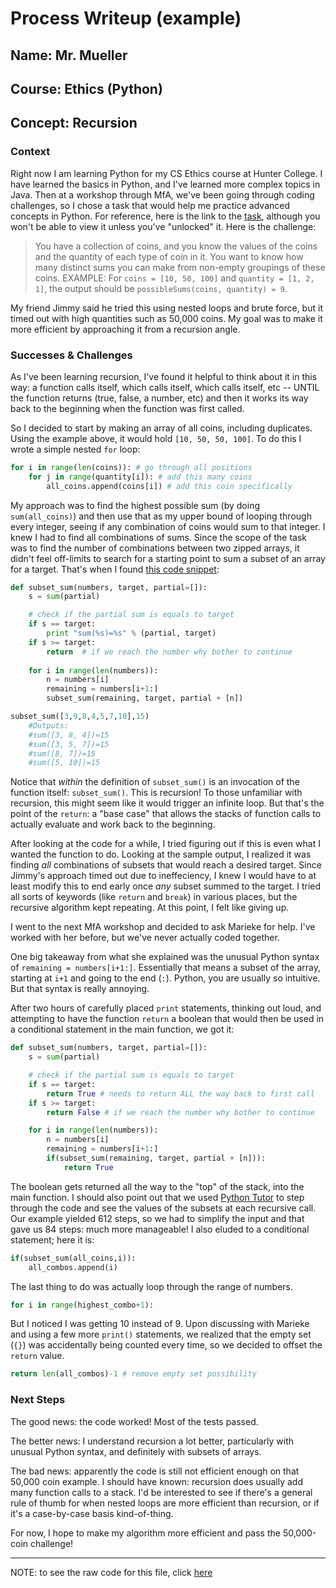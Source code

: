 # Process Writeup (example)

## Name: Mr. Mueller
## Course: Ethics (Python)
## Concept: Recursion

### Context
Right now I am learning Python for my CS Ethics course at Hunter College. I have learned the basics in Python, and I've learned more complex topics in Java. Then at a workshop through MfA, we've been going through coding challenges, so I chose a task that would help me practice advanced concepts in Python. For reference, here is the link to the [task](https://app.codesignal.com/interview-practice/task/rMe9ypPJkXgk3MHhZ/description), although you won't be able to view it unless you've "unlocked" it. Here is the challenge:

> You have a collection of coins, and you know the values of the coins and the quantity of each type of coin in it. You want to know how many distinct sums you can make from non-empty groupings of these coins.
> EXAMPLE:
> For `coins = [10, 50, 100]` and `quantity = [1, 2, 1]`, the output should be
`possibleSums(coins, quantity) = 9`.

My friend Jimmy said he tried this using nested loops and brute force, but it timed out with high quantities such as 50,000 coins. My goal was to make it more efficient by approaching it from a recursion angle.

### Successes & Challenges
As I've been learning recursion, I've found it helpful to think about it in this way: a function calls itself, which calls itself, which calls itself, etc -- UNTIL the function returns (true, false, a number, etc) and then it works its way back to the beginning when the function was first called.

So I decided to start by making an array of all coins, including duplicates. Using the example above, it would hold `[10, 50, 50, 100]`. To do this I wrote a simple nested `for` loop:
```python
for i in range(len(coins)): # go through all positions
    for j in range(quantity[i]): # add this many coins
        all_coins.append(coins[i]) # add this coin specifically
```

My approach was to find the highest possible sum (by doing `sum(all_coins)`) and then use that as my upper bound of looping through every integer, seeing if any combination of coins would sum to that integer. I knew I had to find all combinations of sums. Since the scope of the task was to find the number of combinations between two zipped arrays, it didn't feel off-limits to search for a starting point to sum a subset of an array for a target. That's when I found [this code snippet](https://stackoverflow.com/questions/4632322/finding-all-possible-combinations-of-numbers-to-reach-a-given-sum):

```python
def subset_sum(numbers, target, partial=[]):
    s = sum(partial)

    # check if the partial sum is equals to target
    if s == target: 
        print "sum(%s)=%s" % (partial, target)
    if s >= target:
        return  # if we reach the number why bother to continue
    
    for i in range(len(numbers)):
        n = numbers[i]
        remaining = numbers[i+1:]
        subset_sum(remaining, target, partial + [n]) 

subset_sum([3,9,8,4,5,7,10],15)
    #Outputs:
    #sum([3, 8, 4])=15
    #sum([3, 5, 7])=15
    #sum([8, 7])=15
    #sum([5, 10])=15
```

Notice that _within_ the definition of `subset_sum()` is an invocation of the function itself: `subset_sum()`. This is recursion! To those unfamiliar with recursion, this might seem like it would trigger an infinite loop. But that's the point of the `return`: a "base case" that allows the stacks of function calls to actually evaluate and work back to the beginning.

After looking at the code for a while, I tried figuring out if this is even what I wanted the function to do. Looking at the sample output, I realized it was finding _all_ combinations of subsets that would reach a desired target. Since Jimmy's approach timed out due to ineffeciency, I knew I would have to at least modify this to end early once _any_ subset summed to the target. I tried all sorts of keywords (like `return` and `break`) in various places, but the recursive algorithm kept repeating. At this point, I felt like giving up.

I went to the next MfA workshop and decided to ask Marieke for help. I've worked with her before, but we've never actually coded together. 

One big takeaway from what she explained was the unusual Python syntax of `remaining = numbers[i+1:]`. Essentially that means a subset of the array, starting at `i+1` and going to the end (`:`). Python, you are usually so intuitive. But that syntax is really annoying.

After two hours of carefully placed `print` statements, thinking out loud, and attempting to have the function `return` a boolean that would then be used in a conditional statement in the main function, we got it:

```python
def subset_sum(numbers, target, partial=[]):
    s = sum(partial)

    # check if the partial sum is equals to target
    if s == target: 
        return True # needs to return ALL the way back to first call
    if s >= target:
        return False # if we reach the number why bother to continue

    for i in range(len(numbers)):
        n = numbers[i]
        remaining = numbers[i+1:]
        if(subset_sum(remaining, target, partial + [n])):
            return True
```

The boolean gets returned all the way to the "top" of the stack, into the main function. I should also point out that we used [Python Tutor](https://pythontutor.com/) to step through the code and see the values of the subsets at each recursive call. Our example yielded 612 steps, so we had to simplify the input and that gave us 84 steps: much more manageable! I also eluded to a conditional statement; here it is:

```python
if(subset_sum(all_coins,i)):
    all_combos.append(i)
```

The last thing to do was actually loop through the range of numbers.
```python
for i in range(highest_combo+1):
```

But I noticed I was getting 10 instead of 9. Upon discussing with Marieke and using a few more `print()` statements, we realized that the empty set (`{}`) was accidentally being counted every time, so we decided to offset the `return` value.
```python
return len(all_combos)-1 # remove empty set possibility
```

### Next Steps
The good news: the code worked! Most of the tests passed.

The better news: I understand recursion a lot better, particularly with unusual Python syntax, and definitely with subsets of arrays.

The bad news: apparently the code is still not efficient enough on that 50,000 coin example. I should have known: recursion does usually add many function calls to a stack. I'd be interested to see if there's a general rule of thumb for when nested loops are more efficient than recursion, or if it's a case-by-case basis kind-of-thing.

For now, I hope to make my algorithm more efficient and pass the 50,000-coin challenge!

---

NOTE: to see the raw code for this file, click [here](https://raw.githubusercontent.com/hstatsep/other/main/writeups/example-mueller-python-recursion.md)
